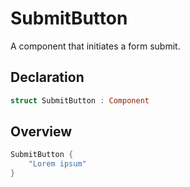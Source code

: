 # SubmitButton

A component that initiates a form submit.

## Declaration

```swift
struct SubmitButton : Component
```

## Overview

```swift
SubmitButton {
    "Lorem ipsum"
}
```
